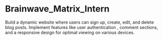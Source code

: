 # Brainwave_Matrix_Intern
Build a dynamic website where users can sign up, create, edit, and delete blog posts.  Implement features like user authentication , comment sections, and a responsive  design for optimal viewing on various devices. 
